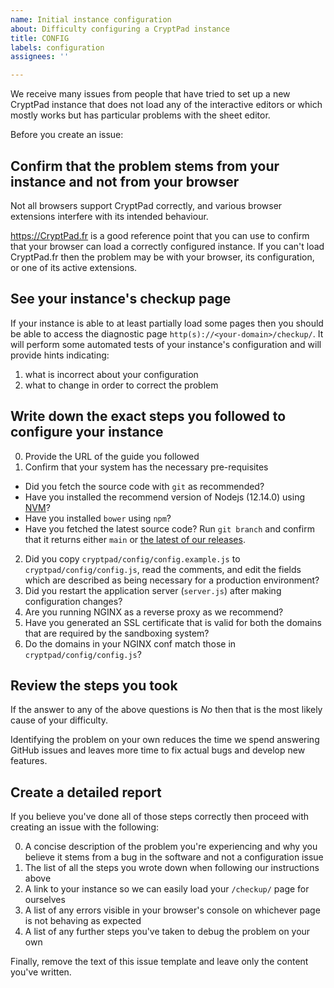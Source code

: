 ```yaml
---
name: Initial instance configuration
about: Difficulty configuring a CryptPad instance
title: CONFIG
labels: configuration
assignees: ''

---
```


We receive many issues from people that have tried to set up a new CryptPad instance that does not load any of the interactive editors or which mostly works but has particular problems with the sheet editor.

Before you create an issue:

## Confirm that the problem stems from your instance and not from your browser

Not all browsers support CryptPad correctly, and various browser extensions interfere with its intended behaviour.

https://CryptPad.fr is a good reference point that you can use to confirm that your browser can load a correctly configured instance. If you can't load CryptPad.fr then the problem may be with your browser, its configuration, or one of its active extensions.

## See your instance's checkup page

If your instance is able to at least partially load some pages then you should be able to access the diagnostic page `http(s)://<your-domain>/checkup/`. It will perform some automated tests of your instance's configuration and will provide hints indicating:

1. what is incorrect about your configuration
2. what to change in order to correct the problem

## Write down the exact steps you followed to configure your instance

0. Provide the URL of the guide you followed
1. Confirm that your system has the necessary pre-requisites
  * Did you fetch the source code with `git` as recommended?
  * Have you installed the recommend version of Nodejs (12.14.0) using [NVM](https://github.com/nvm-sh/nvm)?
  * Have you installed `bower` using `npm`?
  * Have you fetched the latest source code? Run `git branch` and confirm that it returns either `main` or [the latest of our releases](github.com/xwiki-labs/cryptpad/releases/latest).
2. Did you copy `cryptpad/config/config.example.js` to `cryptpad/config/config.js`, read the comments, and edit the fields which are described as being necessary for a production environment?
3. Did you restart the application server (`server.js`) after making configuration changes?
4. Are you running NGINX as a reverse proxy as we recommend?
5. Have you generated an SSL certificate that is valid for both the domains that are required by the sandboxing system?
6. Do the domains in your NGINX conf match those in `cryptpad/config/config.js`?

## Review the steps you took

If the answer to any of the above questions is _No_ then that is the most likely cause of your difficulty.

Identifying the problem on your own reduces the time we spend answering GitHub issues and leaves more time to fix actual bugs and develop new features.

## Create a detailed report

If you believe you've done all of those steps correctly then proceed with creating an issue with the following:

0. A concise description of the problem you're experiencing and why you believe it stems from a bug in the software and not a configuration issue
1. The list of all the steps you wrote down when following our instructions above
2. A link to your instance so we can easily load your `/checkup/` page for ourselves
3. A list of any errors visible in your browser's console on whichever page is not behaving as expected
4. A list of any further steps you've taken to debug the problem on your own

Finally, remove the text of this issue template and leave only the content you've written.
